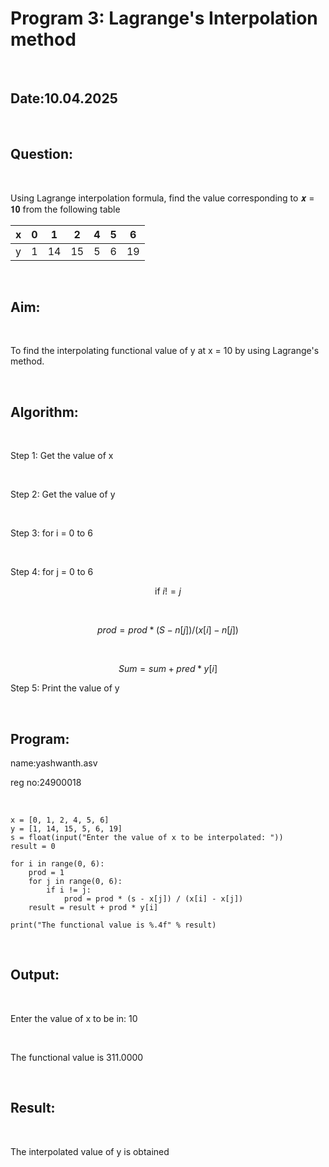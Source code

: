 # Program 3: Lagrange's Interpolation method

<br>

## Date:10.04.2025

<br>

## Question:

<br>

Using Lagrange interpolation formula, find the value corresponding to 𝒙 = 𝟏𝟎 from the following table 

| x   | 0  | 1  | 2  | 4  | 5  | 6  |
| --- | -- | -- | -- | -- | -- | -- |
| y   | 1  | 14 | 15 | 5  | 6  | 19 |


<br>

## Aim:

<br>

To find the interpolating functional value of y at x = 10 by using Lagrange's method.

<br>

## Algorithm:

<br>

Step 1: Get the value of x

<br>

Step 2: Get the value of y

<br>

Step 3: for i = 0 to 6

<br>

Step 4: for j = 0 to 6

$$
\text{if } i != j
$$


<br>

$$
prod = prod * ( S - n [j])/(x [i] - n[j])
$$

<br>

$$
Sum = sum + pred * y[i]
$$

Step 5: Print the value of y

<br>

## Program:

 name:yashwanth.asv
 
 reg no:24900018

<br>

```
x = [0, 1, 2, 4, 5, 6]
y = [1, 14, 15, 5, 6, 19]
s = float(input("Enter the value of x to be interpolated: "))
result = 0

for i in range(0, 6):
    prod = 1
    for j in range(0, 6):
        if i != j:
            prod = prod * (s - x[j]) / (x[i] - x[j])
    result = result + prod * y[i]

print("The functional value is %.4f" % result)
```

<br>

## Output:

<br>

Enter the value of x to be in: 10

<br>

The functional value is 311.0000 

<br>

## Result:

<br>

The interpolated value of y is obtained
